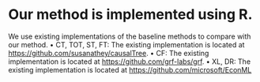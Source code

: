 # Our method is implemented using R.

We use existing implementations of the baseline methods to compare with our method.
• CT, TOT, ST, FT: The existing implementation is located at
https://github.com/susanathey/causalTree.
• CF: The existing implementation is located at https://github.com/grf-labs/grf.
• XL, DR: The existing implementation is located at
https://github.com/microsoft/EconML
